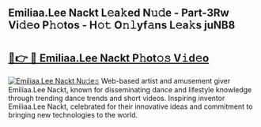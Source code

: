 ## Emiliaa.Lee Nackt L𝚎a𝚔ed N𝚞𝚍e - Part-3Rw Vi𝚍𝚎o P𝚑𝚘tos - H𝚘𝚝 O𝚗𝚕yf𝚊ns L𝚎a𝚔s juNB8

# <h2><a href="http://kf242w0.oniu.top/?m=Emiliaa.Lee+Nackt">🔗👉 🔴 Emiliaa.Lee Nackt P𝚑ot𝚘𝚜 V𝚒d𝚎o</a></h2>

[![Emiliaa.Lee Nackt Nu𝚍e𝚜](https://i.imgur.com/0qMVB7G.gif)](http://kf242w0.oniu.top/?m=Emiliaa.Lee+Nackt)
Web-based artist and amusement giver Emiliaa.Lee Nackt, known for disseminating dance and lifestyle knowledge through trending dance trends and short videos. Inspiring inventor Emiliaa.Lee Nackt, celebrated for their innovative ideas and commitment to bringing new technologies to the world.  

